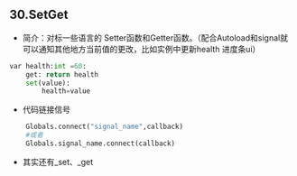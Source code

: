 ## 30.SetGet
- 简介：对标一些语言的 Setter函数和Getter函数。（配合Autoload和signal就可以通知其他地方当前值的更改，比如实例中更新health 进度条ui）
```python
var health:int =60:
    get: return health
    set(value):
        health=value
```

- 代码链接信号
```python
    Globals.connect("signal_name",callback)
    #或者
    Globals.signal_name.connect(callback)
```

- 其实还有_set、_get